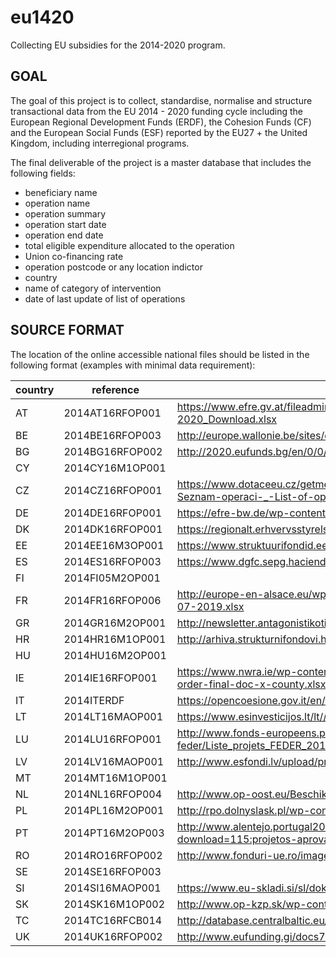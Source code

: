# eu1420
Collecting EU subsidies for the 2014-2020 program.

## GOAL

The goal of this project is to collect, standardise, normalise and structure transactional data from the EU 2014 - 2020 funding cycle including the European Regional Development Funds (ERDF), the Cohesion Funds (CF) and the European Social Funds (ESF) reported by the EU27 + the United Kingdom, including interregional programs.

The final deliverable of the project is a master database that includes the following fields:

- beneficiary name
- operation name
- operation summary
- operation start date
- operation end date
- total eligible expenditure allocated to the operation
- Union co-financing rate
- operation postcode or any location indictor
- country
- name of category of intervention
- date of last update of list of operations

## SOURCE FORMAT

The location of the online accessible national files should be listed in the following format (examples with minimal data requirement):

country|reference      |endpoint                                                                                                                                      |access |fileformat|compressed|
-------|---------------|----------------------------------------------------------------------------------------------------------------------------------------------|-------|----------|----------|
AT     |2014AT16RFOP001|https://www.efre.gv.at/fileadmin/user_upload/downloadcenter/Vorhabensliste/Vorhabensliste_IWB_EFRE_AT2014-2020_Download.xlsx                  |online |xlsx      |         0|
BE     |2014BE16RFOP003|http://europe.wallonie.be/sites/default/files/20200212_Waleurope.csv                                                                          |online |csv       |         0|
BG     |2014BG16RFOP002|http://2020.eufunds.bg/en/0/0/Operations/ExportToXml?ProgrammeId=4r0ewAFDkOc%3D&ShowRes=True                                                  |online |xml       |         0|
CY     |2014CY16M1OP001|                                                                                                                                              |missing|          |         0|
CZ     |2014CZ16RFOP001|https://www.dotaceeu.cz/getmedia/c654292a-a424-428e-95f1-4c28baccd7a9/2019_03_01-M023a-Seznam-operaci-_-List-of-operations_1.xls.aspx?ext=.xls|online |xls       |         0|
DE     |2014DE16RFOP001|https://efre-bw.de/wp-content/uploads/Liste-der-Vorhaben_2019-09-30.xlsx                                                                      |online |xlsx      |         0|
DK     |2014DK16RFOP001|https://regionalt.erhvervsstyrelsen.dk/eu-projekt-eksport.csv                                                                                 |online |csv       |         0|
EE     |2014EE16M3OP001|https://www.struktuurifondid.ee/eng/toetatud-projektid/toetatud_projektid.csv                                                                 |online |csv       |         0|
ES     |2014ES16RFOP003|https://www.dgfc.sepg.hacienda.gob.es/sitios/dgfc/es-ES/loFEDER1420/porFEDER/Documents/LO-AN.xlsx                                             |online |xlsx      |         0|
FI     |2014FI05M2OP001|                                                                                                                                              |missing|          |         0|
FR     |2014FR16RFOP006|http://europe-en-alsace.eu/wp-content/uploads/2019/07/Liste-b%C3%A9n%C3%A9ficiaires-FEDER-AL-15-07-2019.xlsx                                  |online |xlsx      |         0|
GR     |2014GR16M2OP001|http://newsletter.antagonistikotita.gr/epanek/wp-content/uploads/2019/05/qry_Erga_List2Site_202002-1.csv                                      |online |csv       |         0|
HR     |2014HR16M1OP001|http://arhiva.strukturnifondovi.hr/UserDocsImages/Documents/KartaProjekataZaWeb1122017.xls                                                    |online |xls       |         0|
HU     |2014HU16M2OP001|                                                                                                                                              |offline|          |         0|
IE     |2014IE16RFOP001|https://www.nwra.ie/wp-content/uploads/2019/09/ecohesion-report-aug-2019-beneficiaries-cert-status-order-final-doc-x-county.xlsx              |online |xlsx      |         0|
IT     |2014ITERDF     |https://opencoesione.gov.it/en/opendata/fondi/progetti_esteso_FESR_2014-2020.zip                                                              |online |csv       |         1|
LT     |2014LT16MAOP001|https://www.esinvesticijos.lt/lt//finansavimas/paraiskos_ir_projektai/xlsexport?                                                              |online |xlsx      |         0|
LU     |2014LU16RFOP001|http://www.fonds-europeens.public.lu/fr/publications/l/liste-projet-2020-ice-feder/Liste_projets_FEDER_2014_2020.xlsx                         |online |xlsx      |         0|
LV     |2014LV16MAOP001|http://www.esfondi.lv/upload/projektu_mekletajs_csv/kpvis_CSV/kpvis_projektu_saraksts.csv                                                     |online |csv       |         0|
MT     |2014MT16M1OP001|                                                                                                                                              |missing|          |         0|
NL     |2014NL16RFOP004|http://www.op-oost.eu/Beschikte-projecten-(CSV-362-kB)                                                                                        |online |csv       |         0|
PL     |2014PL16M2OP001|http://rpo.dolnyslask.pl/wp-content/uploads/2020/01/lista-prj-pozak.xlsx                                                                      |online |xlsx      |         0|
PT     |2014PT16M2OP003|http://www.alentejo.portugal2020.pt/index.php/projetos-aprovados/category/73-projetos-aprovados?download=115:projetos-aprovados               |online |xlsx      |         0|
RO     |2014RO16RFOP002|http://www.fonduri-ue.ro/images/files/implementare-absorbtie/2017/Lista_Proiecte_contractate_-_01.2018.zip                                    |online |ods       |         1|
SE     |2014SE16RFOP003|                                                                                                                                              |missing|          |         0|
SI     |2014SI16MAOP001|https://www.eu-skladi.si/sl/dokumenti/seznam-projektov/seznam_projektov_18022020.xlsx                                                         |online |xlsx      |         0|
SK     |2014SK16M1OP002|http://www.op-kzp.sk/wp-content/uploads/2015/05/Zoznam-projektov_OP-KZP_27.4.2017_SIEA1.xlsx                                                  |online |xlsx      |         0|
TC     |2014TC16RFCB014|http://database.centralbaltic.eu/export/list-of-operations.csv                                                                                |online |csv       |         0|
UK     |2014UK16RFOP002|http://www.eufunding.gi/docs7/Beneficiaries%20Excel.xls                                                                                       |online |xls       |         0|
